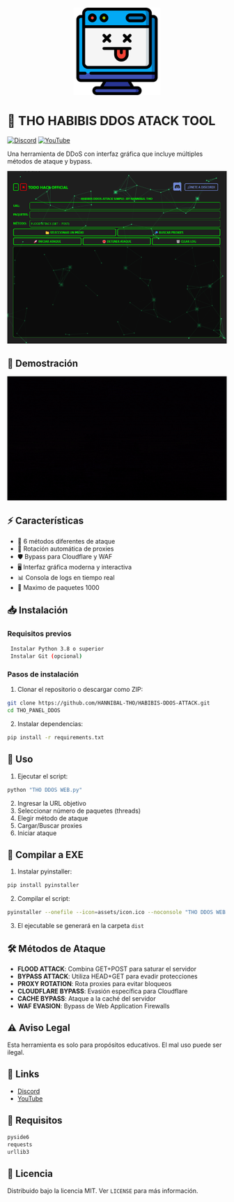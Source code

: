 <p align="center">
  <img src="assets/logo.png" alt="THO DDOS TOOL" width="200"/>
</p>

# 🚀 THO HABIBIS DDOS ATACK TOOL

[![Discord](https://img.shields.io/badge/Discord-Únete_al_servidor-7289da?style=flat&logo=discord&logoColor=white)](https://discord.gg/4svwzsy3UP)
[![YouTube](https://img.shields.io/badge/YouTube-FF0000?style=flat&logo=youtube&logoColor=white)](TU_LINK_DE_YOUTUBE)

Una herramienta de DDoS con interfaz gráfica que incluye múltiples métodos de ataque y bypass.

![Preview](assets/preview.png)

## 🎥 Demostración

<p align="center">
  <img src="assets/demo.gif" alt="THO DDOS Demo" width="600"/>
</p>

## ⚡ Características

- 🎯 6 métodos diferentes de ataque
- 🔄 Rotación automática de proxies
- 🛡️ Bypass para Cloudflare y WAF
- 🖥️ Interfaz gráfica moderna y interactiva
- 📊 Consola de logs en tiempo real
- 🚀 Maximo de paquetes 1000

## 📥 Instalación

### Requisitos previos

```bash
 Instalar Python 3.8 o superior
 Instalar Git (opcional)
```

### Pasos de instalación

1. Clonar el repositorio o descargar como ZIP:
```bash
git clone https://github.com/HANNIBAL-THO/HABIBIS-DDOS-ATTACK.git
cd THO_PANEL_DDOS
```

2. Instalar dependencias:
```bash
pip install -r requirements.txt
```

## 🚀 Uso

1. Ejecutar el script:
```bash
python "THO DDOS WEB.py"
```

2. Ingresar la URL objetivo
3. Seleccionar número de paquetes (threads)
4. Elegir método de ataque
5. Cargar/Buscar proxies
6. Iniciar ataque

## 🔨 Compilar a EXE

1. Instalar pyinstaller:
```bash
pip install pyinstaller
```

2. Compilar el script:
```bash
pyinstaller --onefile --icon=assets/icon.ico --noconsole "THO DDOS WEB.py"
```

3. El ejecutable se generará en la carpeta `dist`

## 🛠️ Métodos de Ataque

- **FLOOD ATTACK**: Combina GET+POST para saturar el servidor
- **BYPASS ATTACK**: Utiliza HEAD+GET para evadir protecciones
- **PROXY ROTATION**: Rota proxies para evitar bloqueos
- **CLOUDFLARE BYPASS**: Evasión específica para Cloudflare
- **CACHE BYPASS**: Ataque a la caché del servidor
- **WAF EVASION**: Bypass de Web Application Firewalls

## ⚠️ Aviso Legal

Esta herramienta es solo para propósitos educativos. El mal uso puede ser ilegal.

## 🔗 Links

- [Discord](https://discord.gg/4svwzsy3UP)
- [YouTube](TU_LINK_DE_YOUTUBE)

## 📝 Requisitos

```txt
pyside6
requests
urllib3
```

## 📜 Licencia

Distribuido bajo la licencia MIT. Ver `LICENSE` para más información.
